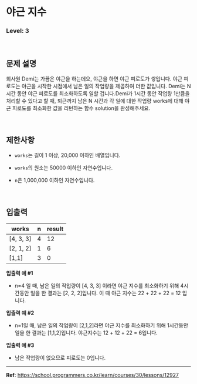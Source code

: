 # 야근 지수

### Level: 3

<br>

## 문제 설명

회사원 Demi는 가끔은 야근을 하는데요, 야근을 하면 야근 피로도가 쌓입니다. 야근 피로도는 야근을 시작한 시점에서 남은 일의 작업량을 제곱하여 더한 값입니다. Demi는 N시간 동안 야근 피로도를 최소화하도록 일할 겁니다.Demi가 1시간 동안 작업량 1만큼을 처리할 수 있다고 할 때, 퇴근까지 남은 N 시간과 각 일에 대한 작업량 works에 대해 야근 피로도를 최소화한 값을 리턴하는 함수 solution을 완성해주세요.

<br>

## 제한사항

- `works`는 길이 1 이상, 20,000 이하인 배열입니다.

- `works`의 원소는 50000 이하인 자연수입니다.

- `n`은 1,000,000 이하인 자연수입니다.

<br>

## 입출력

| works     | n | result |
| --------- | - | ------ |
| [4, 3, 3] | 4 | 12     |
| [2, 1, 2] | 1 | 6      |
| [1,1]     | 3 | 0      |

**입출력 예 #1**

- n=4 일 때, 남은 일의 작업량이 [4, 3, 3] 이라면 야근 지수를 최소화하기 위해 4시간동안 일을 한 결과는 [2, 2, 2]입니다. 이 때 야근 지수는 22 + 22 + 22 = 12 입니다.

**입출력 예 #2**

- n=1일 때, 남은 일의 작업량이 [2,1,2]라면 야근 지수를 최소화하기 위해 1시간동안 일을 한 결과는 [1,1,2]입니다. 야근지수는 12 + 12 + 22 = 6입니다.

**입출력 예 #3**

- 남은 작업량이 없으므로 피로도는 0입니다.

---

**Ref**: https://school.programmers.co.kr/learn/courses/30/lessons/12927